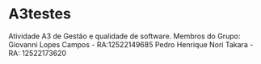# A3testes
Atividade A3 de Gestão e qualidade de software.
Membros do Grupo: 
Giovanni Lopes Campos - RA:12522149685
Pedro Henrique Nori Takara - RA: 12522173620

